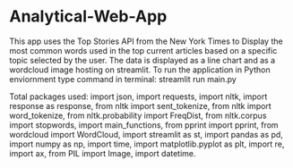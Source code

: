 # Analytical-Web-App
This app uses the Top Stories API from the New York Times to Display the most common words used in the top current articles based on a specific topic selected by the user. The data is displayed as a line chart and as a wordcloud image hosting on streamlit.
To run the application in Python enviornment type command in terminal: streamlit run main.py

Total packages used:
import json,
import requests,
import nltk,
import response as response,
from nltk import sent_tokenize,
from nltk import word_tokenize,
from nltk.probability import FreqDist,
from nltk.corpus import stopwords,
import main_functions,
from pprint import pprint,
from wordcloud import WordCloud,
import streamlit as st,
import pandas as pd,
import numpy as np,
import time,
import matplotlib.pyplot as plt,
import re,
import ax,
from PIL import Image,
import datetime.

